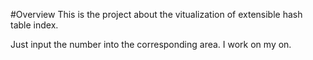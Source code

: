 #Overview
This is the project about the vitualization of extensible hash table index.

Just input the number into the corresponding area.
I work on my on. 